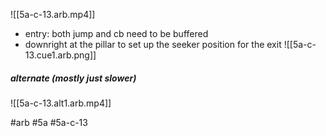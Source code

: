 

![[5a-c-13.arb.mp4]]
- entry: both jump and cb need to be buffered
- downright at the pillar to set up the seeker position for the exit
![[5a-c-13.cue1.arb.png]]

##### alternate (mostly just slower)
![[5a-c-13.alt1.arb.mp4]]

#arb #5a #5a-c-13

